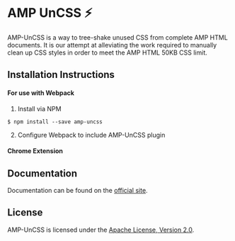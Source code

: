 # AMP UnCSS ⚡

AMP-UnCSS is a way to tree-shake unused CSS from complete AMP HTML documents. It is our attempt at alleviating the work required to manually clean up CSS styles in order to meet the AMP HTML 50KB CSS limit.

## Installation Instructions

#### For use with Webpack

1. Install via NPM

``$ npm install --save amp-uncss``

2. Configure Webpack to include AMP-UnCSS plugin

#### Chrome Extension

## Documentation

Documentation can be found on the [official site](index.html). 

## License

AMP-UnCSS is licensed under the [Apache License, Version 2.0](LICENSE).
